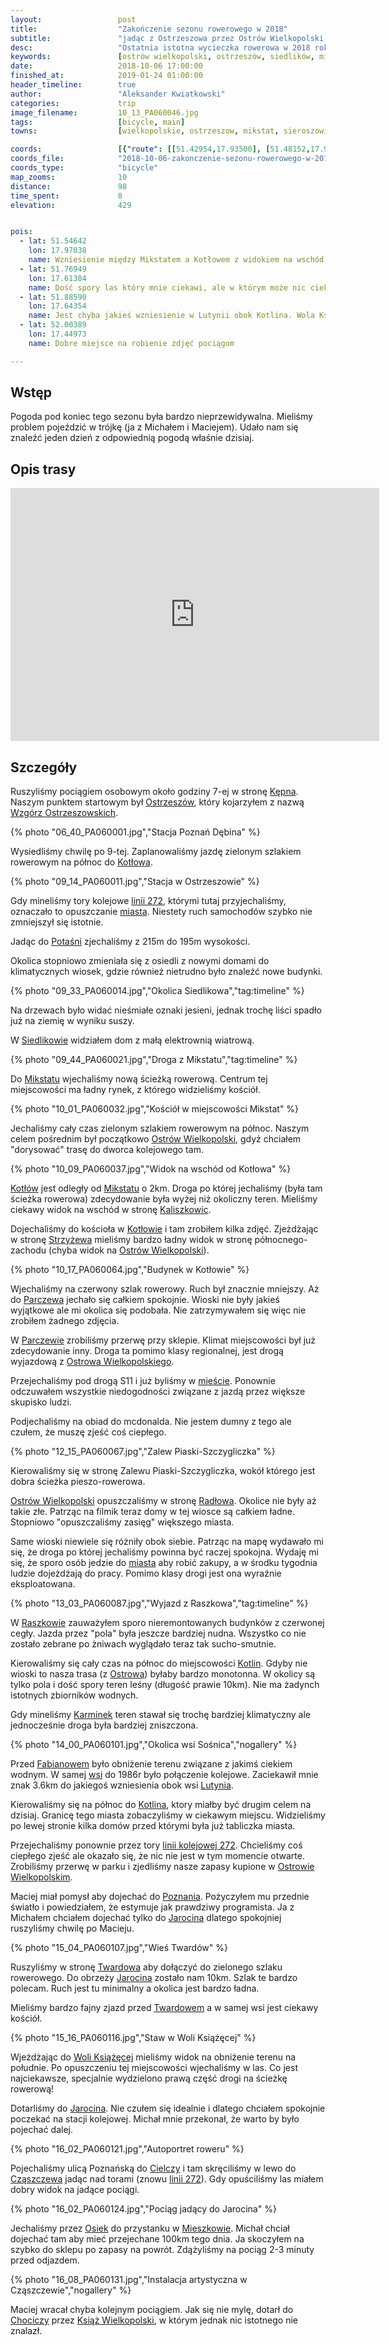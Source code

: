 ```yaml
---
layout:                 post
title:                  "Zakończenie sezonu rowerowego w 2018"
subtitle:               "jadąc z Ostrzeszowa przez Ostrów Wielkopolski do Jarocina"
desc:                   "Ostatnia istotna wycieczka rowerowa w 2018 roku. Postanowiliśmy udać się w południowe części województwa wielkopolskiego aby zmierzyć się z nadchodzącą jesienią. "
keywords:               [ostrów wielkopolski, ostrzeszów, siedlików, mikstat, kotłów, parczew, radłów, raszków, koryta, sośnica, fabianów, kotlin, wola książęca, cielcza, jesień]
date:                   2018-10-06 17:00:00
finished_at:            2019-01-24 01:00:00
header_timeline:        true
author:                 "Aleksander Kwiatkowski"
categories:             trip
image_filename:         10_13_PA060046.jpg
tags:                   [bicycle, main]
towns:                  [wielkopolskie, ostrzeszow, mikstat, sieroszowice, ostrow_wielkopolski, raszkow, dobrzyca, kotlin, jarocin]

coords:                 [{"route": [[51.42954,17.93500], [51.48152,17.96306], [51.55555,17.97422], [51.61187,17.96512], [51.63766,17.93800], [51.64969,17.83792], [51.66737,17.82968], [51.66961,17.78797], [51.70664,17.72497], [51.76957,17.70935], [51.80780,17.68720], [51.86378,17.67982], [51.88042,17.66163], [51.93961,17.65201], [51.96744,17.56944], [51.98023,17.52412], [51.97273,17.50387], [51.99990,17.47760], [52.00433,17.44413], [52.02050,17.43366], [52.02156,17.44190]], "type": "bicycle"}]
coords_file:            "2018-10-06-zakonczenie-sezonu-rowerowego-w-2018.json"
coords_type:            "bicycle"
map_zooms:              10
distance:               98
time_spent:             8
elevation:              429


pois:
  - lat: 51.54642
    lon: 17.97038
    name: Wzniesienie między Mikstatem a Kotłowem z widokiem na wschód
  - lat: 51.76949
    lon: 17.61384  
    name: Dość spory las który mnie ciekawi, ale w którym może nic ciekawego nie być
  - lat: 51.88590
    lon: 17.64354  
    name: Jest chyba jakieś wzniesienie w Lutynii obok Kotlina. Wola Książeca - widok na południe
  - lat: 52.00389
    lon: 17.44973
    name: Dobre miejsce na robienie zdjęć pociągom

---
```


[wiki-kepno]: https://pl.wikipedia.org/wiki/K%C4%99pno
[wiki-ostrzeszow]: https://pl.wikipedia.org/wiki/Ostrzesz%C3%B3w
[wiki-kotlow]: https://pl.wikipedia.org/wiki/Kot%C5%82%C3%B3w
[wiki-potasnia]: https://pl.wikipedia.org/wiki/Pota%C5%9Bnia
[wiki-siedlikow]: https://pl.wikipedia.org/wiki/Siedlik%C3%B3w
[wiki-mikstat]: https://pl.wikipedia.org/wiki/Mikstat
[wiki-ostrow-wlkp]: https://pl.wikipedia.org/wiki/Ostr%C3%B3w_Wielkopolski
[wiki-kaliszkowice]: https://pl.wikipedia.org/wiki/Kaliszkowice_(powiat_ostrowski)
[wiki-strzyzew]: https://pl.wikipedia.org/wiki/Strzy%C5%BCew_(powiat_ostrowski)
[wiki-parczew]: https://pl.wikipedia.org/wiki/Parczew_(wojew%C3%B3dztwo_wielkopolskie)
[wiki-radlow]: https://pl.wikipedia.org/wiki/Rad%C5%82%C3%B3w_(wojew%C3%B3dztwo_wielkopolskie)
[wiki-raszkow]: https://pl.wikipedia.org/wiki/Raszk%C3%B3w
[wiki-kotlin]: https://pl.wikipedia.org/wiki/Kotlin_(wojew%C3%B3dztwo_wielkopolskie)
[wiki-karminek]: https://pl.wikipedia.org/wiki/Karminek
[wiki-fabianow]: https://pl.wikipedia.org/wiki/Fabian%C3%B3w_(powiat_pleszewski)
[wiki-lutynia]: https://pl.wikipedia.org/wiki/Lutynia_(powiat_pleszewski)
[wiki-poznan]: https://pl.wikipedia.org/wiki/Pozna%C5%84
[wiki-jarocin]: https://pl.wikipedia.org/wiki/Jarocin
[wiki-twardow]: https://pl.wikipedia.org/wiki/Tward%C3%B3w
[wiki-wola-ksiazeca]: https://pl.wikipedia.org/wiki/Wola_Ksi%C4%85%C5%BC%C4%99ca
[wiki-cielcza]: https://pl.wikipedia.org/wiki/Cielcza
[wiki-czaszczew]: https://pl.wikipedia.org/wiki/Cz%C4%85szczew
[wiki-osiek]: https://pl.wikipedia.org/wiki/Osiek_(gmina_Jarocin)
[wiki-mieszkow]: https://pl.wikipedia.org/wiki/Mieszk%C3%B3w_(wojew%C3%B3dztwo_wielkopolskie)
[wiki-chocicza]: https://pl.wikipedia.org/wiki/Chocicza_(gmina_Nowe_Miasto_nad_Wart%C4%85)
[wiki-ksiaz-wlkp]: https://pl.wikipedia.org/wiki/Ksi%C4%85%C5%BC_Wielkopolski
[wiki-wzgorza-ostrzeszowskie]: https://pl.wikipedia.org/wiki/Kobyla_G%C3%B3ra_(Wzg%C3%B3rza_Ostrzeszowskie)
[wiki-linia-272]: https://pl.wikipedia.org/wiki/Linia_kolejowa_nr_272


## Wstęp

Pogoda pod koniec tego sezonu była bardzo nieprzewidywalna. Mieliśmy problem
pojeździć w trójkę (ja z Michałem i Maciejem). Udało nam się znaleźć jeden dzień z
odpowiednią pogodą właśnie dzisiaj.

## Opis trasy

<iframe height='405' width='590' frameborder='0' allowtransparency='true' scrolling='no' src='https://www.strava.com/activities/1887803121/embed/f58524591f2d2b50ca1551b912c0ec50db35ffa3'></iframe>

## Szczegóły

Ruszyliśmy pociągiem osobowym około godziny 7-ej w stronę [Kępna][wiki-kepno].
Naszym punktem startowym był [Ostrzeszów][wiki-ostrzeszow], który kojarzyłem
z nazwą [Wzgórz Ostrzeszowskich][wiki-wzgorza-ostrzeszowskie].

{% photo "06_40_PA060001.jpg","Stacja Poznań Dębina" %}

Wysiedliśmy chwilę po 9-tej. Zaplanowaliśmy jazdę zielonym szlakiem rowerowym
na północ do [Kotłowa][wiki-kotlow].

{% photo "09_14_PA060011.jpg","Stacja w Ostrzeszowie" %}

Gdy mineliśmy tory kolejowe [linii 272][wiki-linia-272], którymi tutaj przyjechaliśmy,
oznaczało to opuszczanie [miasta][wiki-ostrzeszow]. Niestety ruch samochodów
szybko nie zmniejszył się istotnie.

Jadąc do [Potaśni][wiki-potasnia] zjechaliśmy z 215m do 195m wysokości.

Okolica stopniowo zmieniała się z osiedli z nowymi domami do klimatycznych wiosek,
gdzie również nietrudno było znaleźć nowe budynki.

{% photo "09_33_PA060014.jpg","Okolica Siedlikowa","tag:timeline" %}

Na drzewach było widać nieśmiałe oznaki jesieni, jednak trochę liści spadło już
na ziemię w wyniku suszy.

W [Siedlikowie][wiki-siedlikow] widziałem dom z małą elektrownią wiatrową.

{% photo "09_44_PA060021.jpg","Droga z Mikstatu","tag:timeline" %}

Do [Mikstatu][wiki-mikstat] wjechaliśmy nową ścieżką rowerową.
Centrum tej miejscowości ma ładny rynek, z którego widzieliśmy kościół.

{% photo "10_01_PA060032.jpg","Kościół w miejscowości Mikstat" %}

Jechaliśmy cały czas zielonym szlakiem rowerowym na północ. Naszym celem
pośrednim był początkowo [Ostrów Wielkopolski][wiki-ostrow-wlkp], gdyż chciałem
"dorysować" trasę do dworca kolejowego tam.

{% photo "10_09_PA060037.jpg","Widok na wschód od Kotłowa" %}

[Kotłów][wiki-kotlow] jest odległy od [Mikstatu][wiki-mikstat] o 2km.
Droga po której jechaliśmy (była tam ścieżka rowerowa) zdecydowanie była
wyżej niż okoliczny teren. Mieliśmy ciekawy widok na wschód w
stronę [Kaliszkowic][wiki-kaliszkowice].

Dojechaliśmy do kościoła w [Kotłowie][wiki-kotlow] i tam zrobiłem kilka zdjęć.
Zjeżdżając w stronę [Strzyżewa][wiki-strzyzew] mieliśmy bardzo ładny widok
w stronę północnego-zachodu (chyba widok na [Ostrów Wielkopolski][wiki-ostrow-wlkp]).

{% photo "10_17_PA060064.jpg","Budynek w Kotłowie" %}

Wjechaliśmy na czerwony szlak rowerowy. Ruch był znacznie mniejszy.
Aż do [Parczewa][wiki-parczew] jechało się całkiem spokojnie. Wioski nie
były jakieś wyjątkowe ale mi okolica się podobała. Nie zatrzymywałem się
więc nie zrobiłem żadnego zdjęcia.

W [Parczewie][wiki-parczew] zrobiliśmy przerwę przy sklepie. Klimat miejscowości
był już zdecydowanie inny. Droga ta pomimo klasy regionalnej, jest drogą
wyjazdową z [Ostrowa Wielkopolskiego][wiki-ostrow-wlkp].

Przejechaliśmy pod drogą S11 i już byliśmy w [mieście][wiki-ostrow-wlkp].
Ponownie odczuwałem wszystkie niedogodności związane z jazdą przez większe
skupisko ludzi.

Podjechaliśmy na obiad do mcdonalda. Nie jestem dumny z tego ale czułem, że
muszę zjeść coś ciepłego.

{% photo "12_15_PA060067.jpg","Zalew Piaski-Szczygliczka" %}

Kierowaliśmy się w stronę Zalewu Piaski-Szczygliczka, wokół którego jest dobra
ścieżka pieszo-rowerowa.

[Ostrów Wielkopolski][wiki-ostrow-wlkp] opuszczaliśmy w stronę [Radłowa][wiki-radlow].
Okolice nie były aż takie złe. Patrząc na filmik teraz domy w tej wiosce są całkiem ładne.
Stopniowo "opuszczaliśmy zasięg" większego miasta.

Same wioski niewiele się różniły obok siebie. Patrząc na mapę wydawało mi się,
że droga po której jechaliśmy powinna być raczej spokojna. Wydaję mi się,
że sporo osób jedzie do [miasta][wiki-ostrow-wlkp] aby robić zakupy,
a w środku tygodnia ludzie dojeżdżają do pracy. Pomimo klasy drogi
jest ona wyraźnie eksploatowana.

{% photo "13_03_PA060087.jpg","Wyjazd z Raszkowa","tag:timeline" %}

W [Raszkowie][wiki-raszkow] zauważyłem sporo nieremontowanych budynków z
czerwonej cegły.
Jazda przez "pola" była jeszcze bardziej nudna. Wszystko co nie zostało
zebrane po żniwach wyglądało teraz tak sucho-smutnie.

Kierowaliśmy się cały czas na północ do miejscowości [Kotlin][wiki-kotlin]. Gdyby nie wioski
to nasza trasa (z [Ostrowa][wiki-ostrow-wlkp]) byłaby bardzo monotonna. W okolicy są tylko
pola i dość spory teren leśny (długość prawie 10km). Nie ma żadynch
istotnych zbiorników wodnych.

Gdy mineliśmy [Karminek][wiki-karminek] teren stawał się trochę bardziej
klimatyczny ale jednocześnie droga była bardziej zniszczona.

{% photo "14_00_PA060101.jpg","Okolica wsi Sośnica","nogallery" %}

Przed [Fabianowem][wiki-fabianow] było obniżenie terenu związane z jakimś
ciekiem wodnym. W samej [wsi][wiki-fabianow] do 1986r było połączenie kolejowe.
Zaciekawił mnie znak 3.6km do jakiegoś wzniesienia obok wsi [Lutynia][wiki-lutynia].

Kierowaliśmy się na północ do [Kotlina][wiki-kotlin], ktory miałby być drugim
celem na dzisiaj.
Granicę tego miasta zobaczyliśmy w ciekawym miejscu. Widzieliśmy po lewej stronie
kilka domów przed którymi była już tabliczka miasta.

Przejechaliśmy ponownie przez tory [linii kolejowej 272][wiki-linia-272].
Chcieliśmy coś ciepłego zjeść ale okazało się, że nic nie jest w tym momencie
otwarte. Zrobiliśmy przerwę w parku i zjedliśmy nasze zapasy kupione
w [Ostrowie Wielkopolskim][wiki-ostrow-wlkp].

Maciej miał pomysł aby dojechać do [Poznania][wiki-poznan]. Pożyczyłem mu
przednie światło i powiedziałem, że estymuje jak prawdziwy programista.
Ja z Michałem chciałem dojechać tylko do [Jarocina][wiki-jarocin] dlatego
spokojniej ruszyliśmy chwilę po Macieju.

{% photo "15_04_PA060107.jpg","Wieś Twardów" %}

Ruszyliśmy w stronę [Twardowa][wiki-twardow] aby dołączyć do zielonego szlaku
rowerowego. Do obrzeży [Jarocina][wiki-jarocin] zostało nam 10km.
Szlak te bardzo polecam. Ruch jest tu minimalny a okolica jest bardzo ładna.

Mieliśmy bardzo fajny zjazd przed [Twardowem][wiki-twardow] a w samej wsi
jest ciekawy kościół.

{% photo "15_16_PA060116.jpg","Staw w Woli Książęcej" %}

Wjeżdżając do [Woli Książęcej][wiki-wola-ksiazeca] mieliśmy widok na obniżenie terenu
na południe. Po opuszczeniu tej miejscowości wjechaliśmy w las. Co jest najciekawsze,
specjalnie wydzielono prawą część drogi na ścieżkę rowerową!

Dotarliśmy do [Jarocina][wiki-jarocin]. Nie czułem się idealnie i dlatego
chciałem spokojnie poczekać na stacji kolejowej. Michał mnie przekonał, że
warto by było pojechać dalej.

{% photo "16_02_PA060121.jpg","Autoportret roweru" %}

Pojechaliśmy ulicą Poznańską do [Cielczy][wiki-cielcza] i tam skręciliśmy w lewo
do [Cząszczewa][wiki-czaszczew] jadąc nad torami (znowu [linii 272][wiki-linia-272]).
Gdy opuściliśmy las miałem dobry widok na jadące pociągi.

{% photo "16_02_PA060124.jpg","Pociąg jadący do Jarocina" %}

Jechaliśmy przez [Osiek][wiki-osiek] do przystanku w [Mieszkowie][wiki-mieszkow].
Michał chciał dojechać tam aby mieć przejechane 100km tego dnia. Ja skoczyłem
na szybko do sklepu po zapasy na powrót. Zdążyliśmy na pociąg 2-3 minuty
przed odjazdem.

{% photo "16_08_PA060131.jpg","Instalacja artystyczna w Cząszczewie","nogallery" %}

Maciej wracał chyba kolejnym pociągiem. Jak się nie mylę, dotarł do [Chociczy][wiki-chocicza]
przez [Książ Wielkopolski][wiki-ksiaz-wlkp], w którym jednak nic istotnego
nie znalazł.
